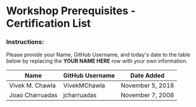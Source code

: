 # Workshop Prerequisites - Certification List

### Instructions: 
Please provide your Name, GitHub Username, and today's date to the table below by replacing
the **YOUR NAME HERE** row with your own information.


| Name                 | GitHub Username                | Date Added                   |
|----------------------|--------------------------------|------------------------------|
| Vivek M. Chawla      | VivekMChawla                   | November 5, 2018             |
| Joao Charruadas      | jcharruadas                    | November 7, 2008             |
